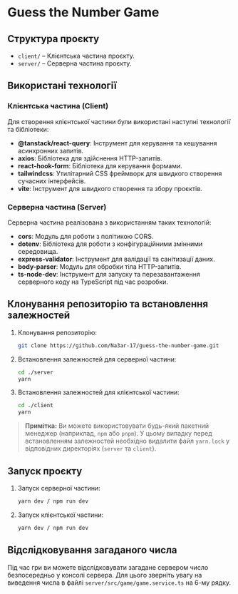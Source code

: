 # Guess the Number Game

## Структура проєкту

- `client/` – Клієнтська частина проєкту.
- `server/` – Серверна частина проєкту.

## Використані технології

### Клієнтська частина (Client)

Для створення клієнтської частини були використані наступні технології та бібліотеки:

- **@tanstack/react-query**: Інструмент для керування та кешування асинхронних запитів.
- **axios**: Бібліотека для здійснення HTTP-запитів.
- **react-hook-form**: Бібліотека для керування формами.
- **tailwindcss**: Утилітарний CSS фреймворк для швидкого створення сучасних інтерфейсів.
- **vite**: Інструмент для швидкого створення та збору проєктів.

### Серверна частина (Server)

Серверна частина реалізована з використанням таких технологій:

- **cors**: Модуль для роботи з політикою CORS.
- **dotenv**: Бібліотека для роботи з конфігураційними змінними середовища.
- **express-validator**: Інструмент для валідації та санітизації даних.
- **body-parser**: Модуль для обробки тіла HTTP-запитів.
- **ts-node-dev**: Інструмент для запуску та перезавантаження серверного коду на TypeScript під час розробки.

## Клонування репозиторію та встановлення залежностей

1. Клонування репозиторію:

   ```bash
   git clone https://github.com/Na3ar-17/guess-the-number-game.git
   ```

2. Встановлення залежностей для серверної частини:

   ```bash
   cd ./server
   yarn
   ```

3. Встановлення залежностей для клієнтської частини:

   ```bash
   cd ./client
   yarn
   ```

> **Примітка:** Ви можете використовувати будь-який пакетний менеджер (наприклад, `npm` або `pnpm`). У цьому випадку перед встановленням залежностей необхідно видалити файл `yarn.lock` у відповідних директоріях (`server` та `client`).

## Запуск проєкту

1. Запуск серверної частини:

   ```bash
   yarn dev / npm run dev
   ```

2. Запуск клієнтської частини:

   ```bash
   yarn dev / npm run dev
   ```

## Відслідковування загаданого числа

Під час гри ви можете відслідковувати загадане сервером число безпосередньо у консолі сервера. Для цього зверніть увагу на виведення числа в файлі `server/src/game/game.service.ts` на 6-му рядку.
